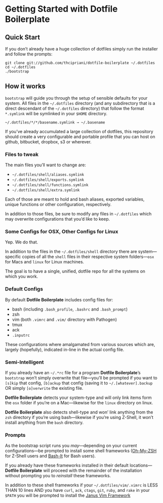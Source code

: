 # Getting Started with Dotfile Boilerplate

## Quick Start

If you don&#8217;t already have a huge collection of dotfiles simply run the 
installer and follow the prompts:

```Shell
git clone git://github.com/thcipriani/dotfile-boilerplate ~/.dotfiles
cd ~/.dotfiles
./bootstrap
```

## How it works

`bootstrap` will guide you through the setup of sensible defaults for your system.
All files in the `~/.dotfiles` directory (and any subdirectory that is a direct descendant 
of the `~/.dotfiles` directory) that follow the format `*.symlink` will be symlinked in 
your `$HOME` directory.

```Shell
~/.dotfiles/*/*/basename.symlink → ~/.basename
```

If you&#8217;ve already accumulated a large collection of dotfiles, 
this repository should create a very configurable and portable profile that you can host
on github, bitbucket, dropbox, s3 or wherever.

### Files to tweak

The main files you&#8217;ll want to change are: 

- `~/.dotfiles/shell/aliases.symlink`
- `~/.dotfiles/shell/exports.symlink`
- `~/.dotfiles/shell/functions.symlink`
- `~/.dotfiles/shell/extra.symlink`

Each of those are meant to hold and bash aliases, exported variables, 
unique functions or other configuration, respectively.

In addition to those files, be sure to modify any files in `~/.dotfiles` which may
overwrite configurations that you&#8217;d like to keep.

### Some Configs for OSX, Other Configs for Linux

Yep. We do that.

In addition to the files in the `~/.dotfiles/shell` directory there are 
system&#8212;specific copies of all the `shell` files in their respective 
system folders&#8212;`osx` for Macs and `linux` for Linux machines.

The goal is to have a single, unified, dotfile repo for all the systems on which you work.

### Default Configs

By default **Dotfile Boilerplate** includes config files for:

- bash (including `.bash_profile`, `.bashrc` and `.bash_prompt`)
- zsh
- vim (both `.vimrc` and `.vim/` directory with Pathogen)
- tmux
- ack
- `.inputrc`

These configurations where amalgamated from various sources which are, largely (hopefully),
indicated in-line in the actual config file.

### Semi-Intelligent

If you already have an `~/.*rc` file for a program **Dotfile Boilerplate**&#8217;s 
`bootstrap` won&#8217;t simply overwrite that file&#8212;you&#8217;ll be 
prompted if you want to `[s]kip` that config, `[b]ackup` that config (saving 
it to `~/.[whatever].backup` OR simply `[o]verwrite` the existing file.

**Dotfile Boilerplate** detects your system-type and will only link items 
form the `osx` folder if you&#8217;re on a Mac&#8212;likewise
for the `linux` directory on linux.

**Dotfile Boilerplate** also detects shell-type and won&#8217; link anything
from the `zsh` directory if you&#8217;re using bash&#8212;likewise if you&#8217;re
using Z-Shell, it won&#8217;t install anything from the `bash` directory.

### Prompts

As the bootstrap script runs you _may_&#8212;depending on your current configurations&#8212;be
prompted to install some shell frameworks ([Oh-My-ZSH](http://github.com/robbyrussell/oh-my-zsh/) for Z-Shell users
and [Bash-It](https://github.com/revans/bash-it) for Bash users).

If you already have these frameworks installed in their default locations&#8212;**Dotfile Boilerplate**
will proceed with the remainder of the installation without prompting you to
_reinstall_ these frameworks.

In addition to these shell frameworks if your `~/.dotfiles/vim/.vimrc` is LESS 
THAN 10 lines AND you have `curl`, `ack`, `ctags`, `git`, `ruby`, and `rake` in your
`$PATH` you will be prompted to install the [Janus Vim Framework](https://github.com/carlhuda/janus)
